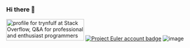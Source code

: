 ### Hi there 👋



<a href="https://stackoverflow.com/users/14906598/trynfulf"><img src="https://stackoverflow.com/users/flair/14906598.png?theme=dark" width="208" height="58" alt="profile for trynfulf at Stack Overflow, Q&amp;A for professional and enthusiast programmers" title="profile for trynfulf at Stack Overflow, Q&amp;A for professional and enthusiast programmers"></a>
[![Project Euler account badge](https://projecteuler.net/profile/skirtyman-.png "Account badge")](https://projecteuler.net/profile/skirtyman.png)
![image](https://user-images.githubusercontent.com/76261952/236865536-1e44893b-362c-4660-85c7-5ff1f295bc94.png)

<!--

**trynfulf/trynfulf** is a ✨ _special_ ✨ repository because its `README.md` (this file) appears on your GitHub profile.

Here are some ideas to get you started:

- 🔭 I’m currently working on ...
- 🌱 I’m currently learning ...
- 👯 I’m looking to collaborate on ...
- 🤔 I’m looking for help with ...
- 💬 Ask me about ...
- 📫 How to reach me: ...
- 😄 Pronouns: ...
- ⚡ Fun fact: ...
-->
